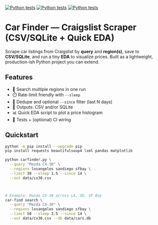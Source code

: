 [![Python tests](https://github.com/albertainstian/car_webscaper_data_ai_ml/actions/workflows/python-tests.yml/badge.svg?branch=main)](https://github.com/albertainstian/car_webscaper_data_ai_ml/actions/workflows/python-tests.yml)
[![Python tests](https://github.com/albertainstian/car_webscaper_data_ai_ml/actions/workflows/python-tests.yml/badge.svg?branch=main)](https://github.com/albertainstian/car_webscaper_data_ai_ml/actions/workflows/python-tests.yml)
[![Python tests](https://github.com/albertainstian/car_webscaper_data_ai_ml/actions/workflows/python-tests.yml/badge.svg?branch=main)](https://github.com/albertainstian/car_webscaper_data_ai_ml/actions/workflows/python-tests.yml)
# Car Finder — Craigslist Scraper (CSV/SQLite + Quick EDA)

Scrape car listings from Craigslist by **query** and **region(s)**, save to **CSV/SQLite**, and run a tiny **EDA** to visualize prices. Built as a lightweight, production-ish Python project you can extend.

<!-- (Optional badges — update owner/repo if you want) -->
<!-- [![CI](https://github.com/<owner>/<repo>/actions/workflows/ci.yml/badge.svg)](https://github.com/<owner>/<repo>/actions/workflows/ci.yml) -->
<!-- ![Python](https://img.shields.io/badge/python-3.10%2B-blue) -->

## Features
- 🧭 Search multiple regions in one run
- ⏱️ Rate-limit friendly with `--sleep`
- 🧹 Dedupe and optional `--since` filter (last N days)
- 💾 Outputs: CSV and/or SQLite
- 📊 Quick EDA script to plot a price histogram
- 🧪 Tests + (optional) CI wiring

## Quickstart

```bash
python -m pip install --upgrade pip
pip install requests beautifulsoup4 lxml pandas matplotlib

python carfinder.py \
  --query "Mazda CX-30" \
  --regions losangeles sandiego sfbay \
  --limit 30 --sleep 1.5 --since 14 \
  --out data/cx30.csv



# Example: Mazda CX-30 across LA, SD, SF Bay
car-find search \
  --query "Mazda CX-30" \
  --regions losangeles sandiego sfbay \
  --limit 50 --sleep 1.5 --since 14 \
  --out data/cx30.csv --db data/cars.db